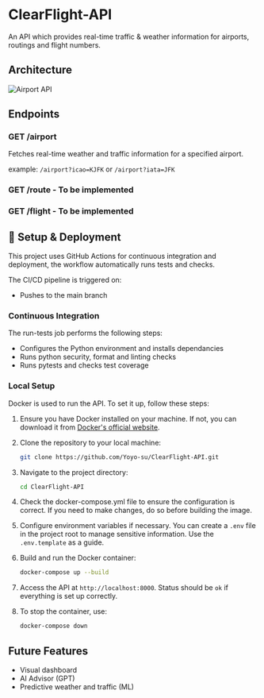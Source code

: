 # ClearFlight-API
An API which provides real-time traffic & weather information for airports, routings and flight numbers.


## Architecture

![Airport API](https://github.com/user-attachments/assets/26de1a9b-385f-4478-91de-c6a7f3f01761)


## Endpoints
### GET /airport
Fetches real-time weather and traffic information for a specified airport.

example: `/airport?icao=KJFK` or `/airport?iata=JFK` 

### GET /route - To be implemented

### GET /flight - To be implemented



## 🚀 Setup & Deployment

This project uses GitHub Actions for continuous integration and deployment, the workflow automatically runs tests and checks. 

The CI/CD pipeline is triggered on:
  - Pushes to the main branch

### Continuous Integration  
The run-tests job performs the following steps:

 - Configures the Python environment and installs dependancies
 - Runs python security, format and linting checks
 - Runs pytests and checks test coverage

### Local Setup
Docker is used to run the API. To set it up, follow these steps:

1. Ensure you have Docker installed on your machine. If not, you can download it from [Docker's official website](https://www.docker.com/get-started).

2. Clone the repository to your local machine:
   ```bash
   git clone https://github.com/Yoyo-su/ClearFlight-API.git
   ```

3. Navigate to the project directory:
   ```bash
   cd ClearFlight-API
   ```

4. Check the docker-compose.yml file to ensure the configuration is correct. If you need to make changes, do so before building the image.

5. Configure environment variables if necessary. You can create a `.env` file in the project root to manage sensitive information. Use the `.env.template` as a guide.

6. Build and run the Docker container:
   ```bash
   docker-compose up --build
   ```

7. Access the API at `http://localhost:8000`. Status should be `ok` if everything is set up correctly.

8. To stop the container, use:
   ```bash
   docker-compose down
   ```

## Future Features
- Visual dashboard
- AI Advisor (GPT)
- Predictive weather and traffic (ML)

